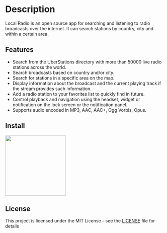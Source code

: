 # Description

Local Radio is an open source app for searching and listening to radio broadcasts over the internet. 
It can search stations by country, city and within a certain area.

## Features

 -  Search from the UberStations directory with more than 50000 live radio stations across the world.
 -  Search broadcasts based on country and/or city.
 -  Search for stations in a specific area on the map.
 -  Display information about the broadcast and the current playing track if the stream provides such information.
 -  Add a radio station to your favorites list to quickly find in future.
 -  Control playback and navigation using the headset, widget or notification on the lock screen or the notification panel.
 -  Supports audio encoded in MP3, AAC, AAC+, Ogg Vorbis, Opus.
 
## Install

[<img src="https://play.google.com/intl/en_us/badges/images/generic/en_badge_web_generic.png" width="192">][link]

[link]: https://play.google.com/store/apps/details?id=io.github.vladimirmi.localradio
    
## License

This project is licensed under the MIT License - see the [LICENSE](LICENSE) file for details
